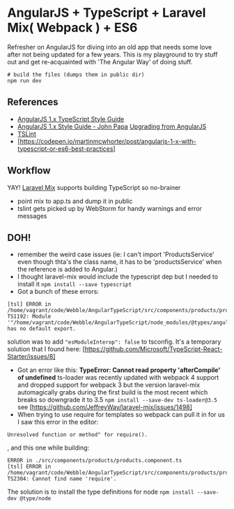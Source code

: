 # AngularJS + TypeScript + Laravel Mix( Webpack ) + ES6

Refresher on AngularJS for diving into an old app that needs some love after not being updated for a few years. This is my playground to try stuff out and get re-acquainted with 'The Angular Way' of doing stuff.

```
# build the files (dumps them in public dir)
npm run dev
```

## References

* [AngularJS 1.x TypeScript Style Guide](https://github.com/toddmotto/angularjs-styleguide/tree/master/typescript)
* [AngularJS 1.x Style Guide - John Papa](https://github.com/johnpapa/angular-styleguide/blob/master/a1/README.md)
[Upgrading from AngularJS](https://angular.io/guide/upgrade)
* [TSLint](https://palantir.github.io/tslint/usage/cli/)
* [https://codepen.io/martinmcwhorter/post/angularjs-1-x-with-typescript-or-es6-best-practices]

## Workflow

YAY! [Laravel Mix](https://github.com/JeffreyWay/laravel-mix/tree/master/docs#readme) supports building TypeScript so no-brainer

* point mix to app.ts and dump it in public
* tslint gets picked up by WebStorm for handy warnings and error messages

## DOH!

* remember the weird case issues (ie: I can't import 'ProductsService' even though thta's the class name, it has to be 'productsService' when the reference is added to Angular.)
* I thought laravel-mix would include the typescript dep but I needed to install it ```npm install --save typescript```
* Got a bunch of these errors: 
```
[tsl] ERROR in /home/vagrant/code/Webble/AngularTypeScript/src/components/products/products.module.ts(1,8) 
TS1192: Module '"/home/vagrant/code/Webble/AngularTypeScript/node_modules/@types/angular/index"' has no default export.
```
solution was to add ```"esModuleInterop": false``` to tsconfig. It's a temporary solution that I found here: [https://github.com/Microsoft/TypeScript-React-Starter/issues/8]
* Got an error like this: **TypeError: Cannot read property 'afterCompile' of undefined** ts-loader was recently updated with webpack 4 support and dropped support for webpack 3 but the version laravel-mix automagically grabs during the first build is the most recent which breaks so downgrade it to 3.5 ```npm install --save-dev ts-loader@3.5``` see [https://github.com/JeffreyWay/laravel-mix/issues/1498]
* When trying to use require for templates so webpack can pull it in for us I saw this error in the editor: 
```
Unresolved function or method" for require().
```
 , and this one while building: 
 ```
 ERROR in ./src/components/products/products.component.ts
 [tsl] ERROR in /home/vagrant/code/Webble/AngularTypeScript/src/components/products/products.componet.ts(5,15)
 TS2304: Cannot find name 'require'.
 ```
 The solution is to install the type definitions for node ```npm install --save-dev @type/node```
